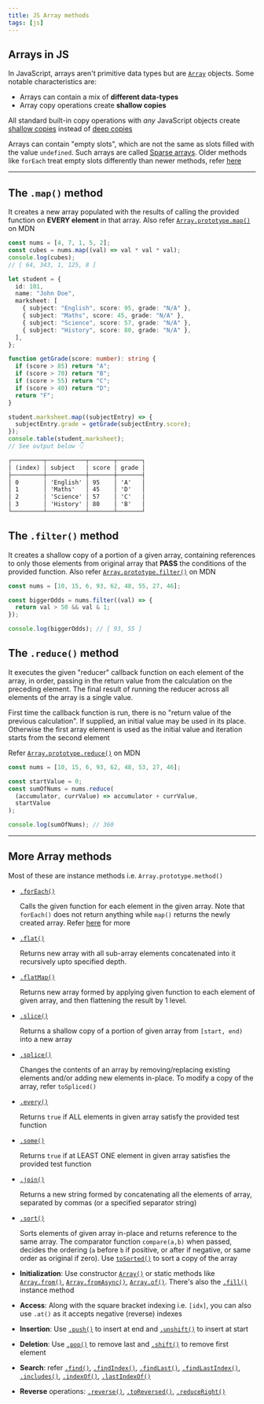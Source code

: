 ```yaml
---
title: JS Array methods
tags: [js]
---
```


## Arrays in JS

In JavaScript, arrays aren't primitive data types but are [`Array`](https://developer.mozilla.org/en-US/docs/Web/JavaScript/Reference/Global_Objects/Array) objects. Some notable characteristics are:

- Arrays can contain a mix of **different data-types**
- Array copy operations create **shallow copies**

All standard built-in copy operations with _any_ JavaScript objects create [shallow copies](https://developer.mozilla.org/en-US/docs/Glossary/Shallow_copy) instead of [deep copies](https://developer.mozilla.org/en-US/docs/Glossary/Deep_copy)

Arrays can contain "empty slots", which are not the same as slots filled with the value `undefined`. Such arrays are called [Sparse arrays](https://developer.mozilla.org/en-US/docs/Web/JavaScript/Guide/Indexed_collections#sparse_arrays). Older methods like `forEach` treat empty slots differently than newer methods, refer [here](https://developer.mozilla.org/en-US/docs/Web/JavaScript/Reference/Global_Objects/Array#array_methods_and_empty_slots)

---

## The `.map()` method

It creates a new array populated with the results of calling the provided function on **EVERY element** in that array. Also refer [`Array.prototype.map()`](https://developer.mozilla.org/en-US/docs/Web/JavaScript/Reference/Global_Objects/Array/map) on MDN

```js
const nums = [4, 7, 1, 5, 2];
const cubes = nums.map((val) => val * val * val);
console.log(cubes);
// [ 64, 343, 1, 125, 8 ]
```

```ts
let student = {
  id: 101,
  name: "John Doe",
  marksheet: [
    { subject: "English", score: 95, grade: "N/A" },
    { subject: "Maths", score: 45, grade: "N/A" },
    { subject: "Science", score: 57, grade: "N/A" },
    { subject: "History", score: 80, grade: "N/A" },
  ],
};

function getGrade(score: number): string {
  if (score > 85) return "A";
  if (score > 70) return "B";
  if (score > 55) return "C";
  if (score > 40) return "D";
  return "F";
}

student.marksheet.map((subjectEntry) => {
  subjectEntry.grade = getGrade(subjectEntry.score);
});
console.table(student.marksheet);
// See output below 👇
```

```txt
┌─────────┬───────────┬───────┬───────┐
│ (index) │ subject   │ score │ grade │
├─────────┼───────────┼───────┼───────┤
│ 0       │ 'English' │ 95    │ 'A'   │
│ 1       │ 'Maths'   │ 45    │ 'D'   │
│ 2       │ 'Science' │ 57    │ 'C'   │
│ 3       │ 'History' │ 80    │ 'B'   │
└─────────┴───────────┴───────┴───────┘
```

## The `.filter()` method

It creates a shallow copy of a portion of a given array, containing references to only those elements from original array that **PASS** the conditions of the provided function. Also refer [`Array.prototype.filter()`](https://developer.mozilla.org/en-US/docs/Web/JavaScript/Reference/Global_Objects/Array/filter) on MDN

```ts
const nums = [10, 15, 6, 93, 62, 48, 55, 27, 46];

const biggerOdds = nums.filter((val) => {
  return val > 50 && val & 1;
});

console.log(biggerOdds); // [ 93, 55 ]
```

## The `.reduce()` method

It executes the given "reducer" callback function on each element of the array, in order, passing in the return value from the calculation on the preceding element. The final result of running the reducer across all elements of the array is a single value.

First time the callback function is run, there is no "return value of the previous calculation". If supplied, an initial value may be used in its place. Otherwise the first array element is used as the initial value and iteration starts from the second element

Refer [`Array.prototype.reduce()`](https://developer.mozilla.org/en-US/docs/Web/JavaScript/Reference/Global_Objects/Array/reduce) on MDN

```ts
const nums = [10, 15, 6, 93, 62, 48, 53, 27, 46];

const startValue = 0;
const sumOfNums = nums.reduce(
  (accumulator, currValue) => accumulator + currValue,
  startValue
);

console.log(sumOfNums); // 360
```

---

## More Array methods

Most of these are instance methods i.e. `Array.prototype.method()`

- [`.forEach()`](https://developer.mozilla.org/en-US/docs/Web/JavaScript/Reference/Global_Objects/Array/forEach)

  Calls the given function for each element in the given array. Note that `forEach()` does not return anything while `map()` returns the newly created array. Refer [here](https://stackoverflow.com/questions/34426458/javascript-difference-between-foreach-and-map) for more

- [`.flat()`](https://developer.mozilla.org/en-US/docs/Web/JavaScript/Reference/Global_Objects/Array/flat)

  Returns new array with all sub-array elements concatenated into it recursively upto specified depth.

- [`.flatMap()`](https://developer.mozilla.org/en-US/docs/Web/JavaScript/Reference/Global_Objects/Array/flatMap)

  Returns new array formed by applying given function to each element of given array, and then flattening the result by 1 level.

- [`.slice()`](https://developer.mozilla.org/en-US/docs/Web/JavaScript/Reference/Global_Objects/Array/slice)

  Returns a shallow copy of a portion of given array from `[start, end)` into a new array

- [`.splice()`](https://developer.mozilla.org/en-US/docs/Web/JavaScript/Reference/Global_Objects/Array/splice)

  Changes the contents of an array by removing/replacing existing elements and/or adding new elements in-place. To modify a copy of the array, refer `toSpliced()`

- [`.every()`](https://developer.mozilla.org/en-US/docs/Web/JavaScript/Reference/Global_Objects/Array/every)

  Returns `true` if ALL elements in given array satisfy the provided test function

- [`.some()`](https://developer.mozilla.org/en-US/docs/Web/JavaScript/Reference/Global_Objects/Array/some)

  Returns `true` if at LEAST ONE element in given array satisfies the provided test function

- [`.join()`](https://developer.mozilla.org/en-US/docs/Web/JavaScript/Reference/Global_Objects/Array/join)

  Returns a new string formed by concatenating all the elements of array, separated by commas (or a specified separator string)

- [`.sort()`](https://developer.mozilla.org/en-US/docs/Web/JavaScript/Reference/Global_Objects/Array/sort)

  Sorts elements of given array in-place and returns reference to the same array. The comparator function `compare(a,b)` when passed, decides the ordering (`a` before `b` if positive, or after if negative, or same order as original if zero). Use [`toSorted()`](https://developer.mozilla.org/en-US/docs/Web/JavaScript/Reference/Global_Objects/Array/toSorted) to sort a copy of the array

- **Initialization**: Use constructor [`Array()`](https://developer.mozilla.org/en-US/docs/Web/JavaScript/Reference/Global_Objects/Array/Array) or static methods like [`Array.from()`](https://developer.mozilla.org/en-US/docs/Web/JavaScript/Reference/Global_Objects/Array/from), [`Array.fromAsync()`](https://developer.mozilla.org/en-US/docs/Web/JavaScript/Reference/Global_Objects/Array/fromAsync), [`Array.of()`](https://developer.mozilla.org/en-US/docs/Web/JavaScript/Reference/Global_Objects/Array/of). There's also the [`.fill()`](https://developer.mozilla.org/en-US/docs/Web/JavaScript/Reference/Global_Objects/Array/fill) instance method

- **Access**: Along with the square bracket indexing i.e. `[idx]`, you can also use `.at()` as it accepts negative (reverse) indexes

- **Insertion**: Use [`.push()`](https://developer.mozilla.org/en-US/docs/Web/JavaScript/Reference/Global_Objects/Array/push) to insert at end and [`.unshift()`](https://developer.mozilla.org/en-US/docs/Web/JavaScript/Reference/Global_Objects/Array/unshift) to insert at start

- **Deletion**: Use [`.pop()`](https://developer.mozilla.org/en-US/docs/Web/JavaScript/Reference/Global_Objects/Array/pop) to remove last and [`.shift()`](https://developer.mozilla.org/en-US/docs/Web/JavaScript/Reference/Global_Objects/Array/shift) to remove first element

- **Search**: refer [`.find()`](https://developer.mozilla.org/en-US/docs/Web/JavaScript/Reference/Global_Objects/Array/find), [`.findIndex()`](https://developer.mozilla.org/en-US/docs/Web/JavaScript/Reference/Global_Objects/Array/findIndex), [`.findLast()`](https://developer.mozilla.org/en-US/docs/Web/JavaScript/Reference/Global_Objects/Array/findLast), [`.findLastIndex()`](https://developer.mozilla.org/en-US/docs/Web/JavaScript/Reference/Global_Objects/Array/findLastIndex), [`.includes()`](https://developer.mozilla.org/en-US/docs/Web/JavaScript/Reference/Global_Objects/Array/includes), [`.indexOf()`](https://developer.mozilla.org/en-US/docs/Web/JavaScript/Reference/Global_Objects/Array/indexOf), [`.lastIndexOf()`](https://developer.mozilla.org/en-US/docs/Web/JavaScript/Reference/Global_Objects/Array/lastIndexOf)

- **Reverse** operations: [`.reverse()`](https://developer.mozilla.org/en-US/docs/Web/JavaScript/Reference/Global_Objects/Array/reverse), [`.toReversed()`](https://developer.mozilla.org/en-US/docs/Web/JavaScript/Reference/Global_Objects/Array/toReversed), [`.reduceRight()`](https://developer.mozilla.org/en-US/docs/Web/JavaScript/Reference/Global_Objects/Array/reduceRight)

